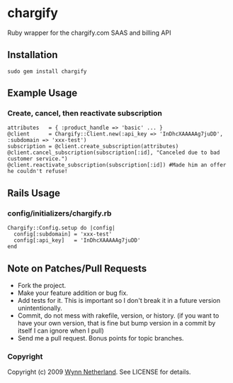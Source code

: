 # chargify

Ruby wrapper for the chargify.com SAAS and billing API

## Installation

    sudo gem install chargify
    
## Example Usage

### Create, cancel, then reactivate subscription
    attributes   = { :product_handle => 'basic' ... }
    @client      = Chargify::Client.new(:api_key => 'InDhcXAAAAAg7juDD', :subdomain => 'xxx-test')
    subscription = @client.create_subscription(attributes)
    @client.cancel_subscription(subscription[:id], "Canceled due to bad customer service.") 
    @client.reactivate_subscription(subscription[:id]) #Made him an offer he couldn't refuse!

## Rails Usage

### config/initializers/chargify.rb
    Chargify::Config.setup do |config|
      config[:subdomain] = 'xxx-test'
      config[:api_key]   = 'InDhcXAAAAAg7juDD'
    end

## Note on Patches/Pull Requests
 
* Fork the project.
* Make your feature addition or bug fix.
* Add tests for it. This is important so I don't break it in a
  future version unintentionally.
* Commit, do not mess with rakefile, version, or history.
  (if you want to have your own version, that is fine but
   bump version in a commit by itself I can ignore when I pull)
* Send me a pull request. Bonus points for topic branches.

### Copyright

Copyright (c) 2009 [Wynn Netherland](http://wynnnetherland.com). See LICENSE for details.
